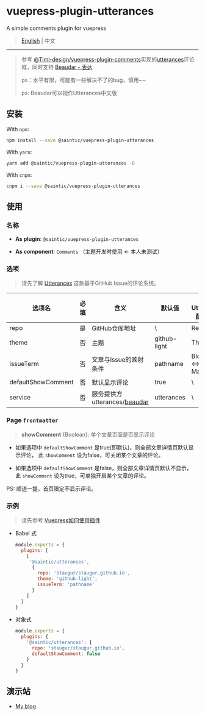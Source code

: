 # vuepress-plugin-utterances

A simple comments plugin for vuepress

> [English](README.md) | 中文

---

> 参考 [@Timi-design/vuepress-plugin-comments](https://github.com/Timi-design/vuepress-plugin-timi/tree/master/vuepress-plugin-comments)实现的[utterances](https://utteranc.es/)评论框，同时支持 [Beaudar - 表达](https://beaudar.lipk.org/)
>
> ps：水平有限，可能有一些解决不了的bug，慎用~~
>
> ps: Beaudar可以视作Utterances中文版

## 安装

With `npm`:

```bash
npm install --save @saintic/vuepress-plugin-utterances
```

With `yarn`:

```bash
yarn add @saintic/vuepress-plugin-utterances -D
```

With `cnpm`:

```bash
cnpm i --save @saintic/vuepress-plugin-utterances
```

## 使用

### 名称

- **As plugin**: `@saintic/vuepress-plugin-utterances`

- **As component**: `Comments` （主题开发时使用 <- 本人未测试）

### 选项

> 请先了解 [Utterances](https://utteranc.es) 这款基于GitHub Issue的评论系统。

|  选项名 | 必填 |  含义              |  默认值       |  对应Utterances配置项目 |
| ------ | ----|--------------------| ------------ | ----------------------|
|  repo  |  是  |  GitHub仓库地址     | \            | Repository |
|  theme |  否  |  主题               | github-light | Theme|
|  issueTerm |否|  文章与Issue的映射条件 | pathname   | Blog Post ↔️ Issue Mapping |
| defaultShowComment|否|默认显示评论     | true       |    \       |
| service | 否  | 服务提供方 utterances/[beaudar](https://beaudar.lipk.org)|utterances| \ |

### Page `frontmatter`

> **showComment** {Boolean}: 单个文章页面是否显示评论

- 如果选项中 `defaultShowComment` 是true(即默认)，则全部文章详情页默认显示评论，
  此 `showComment` 设为false，可关闭某个文章的评论。

- 如果选项中 `defaultShowComment` 是false，则全部文章详情页默认不显示，
  此 `showComment` 设为true，可单独开启某个文章的评论。

PS: 顺道一提，首页限定不显示评论。

### 示例

> 请先参考 [Vuepress如何使用插件](https://vuepress.vuejs.org/zh/plugin/using-a-plugin.html)

- Babel 式

  ```javascript
  module.exports = {
    plugins: [
      [
       '@saintic/utterances',
        {
          repo: 'staugur/staugur.github.io',
          theme: 'github-light',
          issueTerm: 'pathname'
        }
      ]
    ]
  }
  ```

- 对象式

  ```javascript
  module.exports = {
    plugins: {
      '@saintic/utterances': {
        repo: 'staugur/staugur.github.io',
        defaultShowComment: false
      }
    }
  }
  ```

## 演示站

- [My blog](https://blog.saintic.com)
